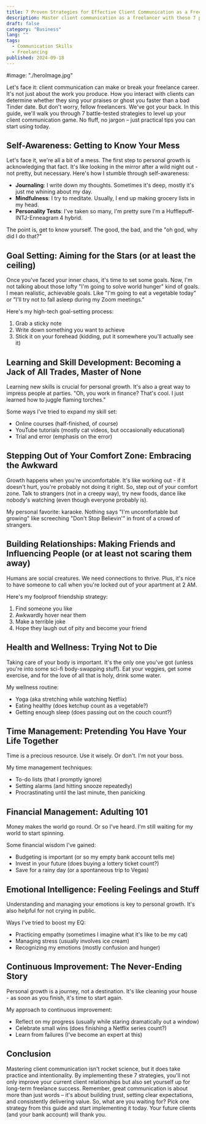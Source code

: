 ```yaml
---
title: 7 Proven Strategies for Effective Client Communication as a Freelancer (2024)
description: Master client communication as a freelancer with these 7 proven strategies. Learn how to build trust, set expectations, and deliver exceptional results in 2024.
draft: false
category: "Business"
lang: ""
tags:
  - Communication Skills
  - Freelancing
published: 2024-09-18
---
```


<!-- ![Hero Image](./heroImage.jpg) -->
#image: "./heroImage.jpg"

Let's face it: client communication can make or break your freelance career. It's not just about the work you produce. How you interact with clients can determine whether they sing your praises or ghost you faster than a bad Tinder date. But don't worry, fellow freelancers. We've got your back. In this guide, we'll walk you through 7 battle-tested strategies to level up your client communication game. No fluff, no jargon – just practical tips you can start using today.


## Self-Awareness: Getting to Know Your Mess

Let's face it, we're all a bit of a mess. The first step to personal growth is acknowledging that fact. It's like looking in the mirror after a wild night out - not pretty, but necessary. Here's how I stumble through self-awareness:

- **Journaling**: I write down my thoughts. Sometimes it's deep, mostly it's just me whining about my day.
- **Mindfulness**: I try to meditate. Usually, I end up making grocery lists in my head.
- **Personality Tests**: I've taken so many, I'm pretty sure I'm a Hufflepuff-INTJ-Enneagram 4 hybrid.

The point is, get to know yourself. The good, the bad, and the "oh god, why did I do that?"

## Goal Setting: Aiming for the Stars (or at least the ceiling)

Once you've faced your inner chaos, it's time to set some goals. Now, I'm not talking about those lofty "I'm going to solve world hunger" kind of goals. I mean realistic, achievable goals. Like "I'm going to eat a vegetable today" or "I'll try not to fall asleep during my Zoom meetings."

Here's my high-tech goal-setting process:

1. Grab a sticky note
2. Write down something you want to achieve
3. Stick it on your forehead (kidding, put it somewhere you'll actually see it)

## Learning and Skill Development: Becoming a Jack of All Trades, Master of None

Learning new skills is crucial for personal growth. It's also a great way to impress people at parties. "Oh, you work in finance? That's cool. I just learned how to juggle flaming torches."

Some ways I've tried to expand my skill set:

- Online courses (half-finished, of course)
- YouTube tutorials (mostly cat videos, but occasionally educational)
- Trial and error (emphasis on the error)

## Stepping Out of Your Comfort Zone: Embracing the Awkward

Growth happens when you're uncomfortable. It's like working out - if it doesn't hurt, you're probably not doing it right. So, step out of your comfort zone. Talk to strangers (not in a creepy way), try new foods, dance like nobody's watching (even though everyone probably is).

My personal favorite: karaoke. Nothing says "I'm uncomfortable but growing" like screeching "Don't Stop Believin'" in front of a crowd of strangers.

## Building Relationships: Making Friends and Influencing People (or at least not scaring them away)

Humans are social creatures. We need connections to thrive. Plus, it's nice to have someone to call when you're locked out of your apartment at 2 AM.

Here's my foolproof friendship strategy:

1. Find someone you like
2. Awkwardly hover near them
3. Make a terrible joke
4. Hope they laugh out of pity and become your friend

## Health and Wellness: Trying Not to Die

Taking care of your body is important. It's the only one you've got (unless you're into some sci-fi body-swapping stuff). Eat your veggies, get some exercise, and for the love of all that is holy, drink some water.

My wellness routine:

- Yoga (aka stretching while watching Netflix)
- Eating healthy (does ketchup count as a vegetable?)
- Getting enough sleep (does passing out on the couch count?)

## Time Management: Pretending You Have Your Life Together

Time is a precious resource. Use it wisely. Or don't. I'm not your boss.

My time management techniques:

- To-do lists (that I promptly ignore)
- Setting alarms (and hitting snooze repeatedly)
- Procrastinating until the last minute, then panicking

## Financial Management: Adulting 101

Money makes the world go round. Or so I've heard. I'm still waiting for my world to start spinning.

Some financial wisdom I've gained:

- Budgeting is important (or so my empty bank account tells me)
- Invest in your future (does buying a lottery ticket count?)
- Save for a rainy day (or a spontaneous trip to Vegas)

## Emotional Intelligence: Feeling Feelings and Stuff

Understanding and managing your emotions is key to personal growth. It's also helpful for not crying in public.

Ways I've tried to boost my EQ:

- Practicing empathy (sometimes I imagine what it's like to be my cat)
- Managing stress (usually involves ice cream)
- Recognizing my emotions (mostly confusion and hunger)

## Continuous Improvement: The Never-Ending Story

Personal growth is a journey, not a destination. It's like cleaning your house - as soon as you finish, it's time to start again.

My approach to continuous improvement:

- Reflect on my progress (usually while staring dramatically out a window)
- Celebrate small wins (does finishing a Netflix series count?)
- Learn from failures (I've become an expert at this)

## Conclusion

Mastering client communication isn't rocket science, but it does take practice and intentionality. By implementing these 7 strategies, you'll not only improve your current client relationships but also set yourself up for long-term freelance success. Remember, great communication is about more than just words – it's about building trust, setting clear expectations, and consistently delivering value. So, what are you waiting for? Pick one strategy from this guide and start implementing it today. Your future clients (and your bank account) will thank you.
